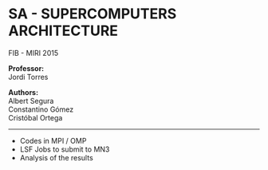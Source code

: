 SA - SUPERCOMPUTERS ARCHITECTURE   
==  

FIB - MIRI 2015

**Professor:**  
Jordi Torres  

**Authors:**  
Albert Segura  
Constantino Gómez  
Cristóbal Ortega  

----
- Codes in MPI / OMP
- LSF Jobs to submit to MN3
- Analysis of the results
